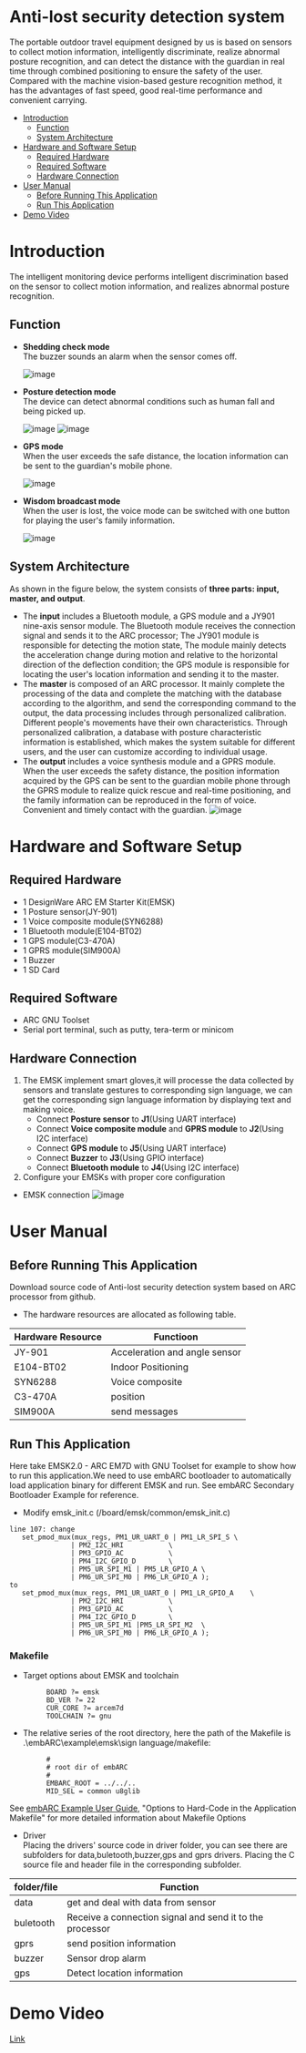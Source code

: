 # Anti-lost security detection system 

The portable outdoor travel equipment designed by us is based on sensors to collect motion information, intelligently discriminate, realize abnormal posture recognition, and can detect the distance with the guardian in real time through combined positioning to ensure the safety of the user. Compared with the machine vision-based gesture recognition method, it has the advantages of fast speed, good real-time performance and convenient carrying.

<!-- markdown-toc start - Don't edit this section. Run M-x markdown-toc-refresh-toc -->
- [Introduction](#introduction)
    - [Function](#function)
    - [System Architecture](#system-architecture)
- [Hardware and Software Setup](#hardware-and-software-setup)
    - [Required Hardware](#required-hardware)
    - [Required Software](#required-software)
    - [Hardware Connection](#hardware-connection)
- [User Manual](#user-manual)
    - [Before Running This Application](#before-running-this-application)
    - [Run This Application](#run-this-application)
- [Demo Video](#demo-video)
 <!-- markdown-toc end -->

# Introduction
The intelligent monitoring device performs intelligent discrimination based on the sensor to collect motion information, and realizes abnormal posture recognition.
## Function
   - **Shedding check mode**<br/>
     The buzzer sounds an alarm when the sensor comes off.
   
      ![image](https://github.com/Zhaoyang95/Anti-lost-security-detection-system-based-on-ARC-processor/blob/master/Screenshots/Shedding%20check.gif)
   - **Posture detection mode**<br/>
     The device can detect abnormal conditions such as human fall and being picked up.
    
      ![image](https://github.com/Zhaoyang95/Anti-lost-security-detection-system-based-on-ARC-processor/blob/master/Screenshots/Posture%20detection_1.gif)
	  ![image](https://github.com/Zhaoyang95/Anti-lost-security-detection-system-based-on-ARC-processor/blob/master/Screenshots/Posture%20detection_2.gif)
   - **GPS mode**<br/>
     When the user exceeds the safe distance, the location information can be sent to the guardian's mobile phone.
	 
	  ![image](https://github.com/Zhaoyang95/Anti-lost-security-detection-system-based-on-ARC-processor/blob/master/Screenshots/GPS%20mode.gif)
   - **Wisdom broadcast mode**<br/>
     When the user is lost, the voice mode can be switched with one button for playing the user's family information.
	 
	  ![image](https://github.com/Zhaoyang95/Anti-lost-security-detection-system-based-on-ARC-processor/blob/master/Screenshots/Wisdom%20broadcast.gif)
## System Architecture
   As shown in the figure below, the system consists of **three parts: input, master, and output**.
   - The **input** includes a Bluetooth module, a GPS module and a JY901 nine-axis sensor module. The Bluetooth module receives the connection signal and sends it to the ARC processor; The JY901 module is responsible for detecting the motion state, The module mainly detects the acceleration change during motion and relative to the horizontal direction of the deflection condition; the GPS module is responsible for locating the user's location information and sending it to the master.
   - The **master** is composed of an ARC processor. It mainly complete the processing of the data and complete the matching with the database according to the algorithm, and send the corresponding command to the output, the data processing includes through personalized calibration. Different people's movements have their own characteristics. Through personalized calibration, a database with posture characteristic information is established, which makes the system suitable for different users, and the user can customize according to individual usage.
   - The **output** includes a voice synthesis module and a GPRS module. When the user exceeds the safety distance, the position information acquired by the GPS can be sent to the guardian mobile phone through the GPRS module to realize quick rescue and real-time positioning, and the family information can be reproduced in the form of voice. Convenient and timely contact with the guardian.
   ![image](https://github.com/Zhaoyang95/Anti-lost-security-detection-system-based-on-ARC-processor/blob/master/Screenshots/Architecture.png)
# Hardware and Software Setup
## Required Hardware   
   - 1 DesignWare ARC EM Starter Kit(EMSK)
   - 1 Posture sensor(JY-901)
   - 1 Voice composite module(SYN6288)
   - 1 Bluetooth module(E104-BT02)
   - 1 GPS module(C3-470A)
   - 1 GPRS module(SIM900A)
   - 1 Buzzer
   - 1 SD Card
   
## Required Software
   - ARC GNU Toolset
   - Serial port terminal, such as putty, tera-term or minicom

## Hardware Connection
   1. The EMSK implement smart gloves,it will processe the data collected by sensors and translate gestures to corresponding sign language, we can get the corresponding sign language information by displaying text and making voice.
      - Connect **Posture sensor** to **J1**(Using UART interface)
      - Connect **Voice composite module** and **GPRS module** to **J2**(Using I2C interface)
      - Connect **GPS module** to **J5**(Using UART interface)
      - Connect **Buzzer** to **J3**(Using GPIO interface)
      - Connect **Bluetooth module** to **J4**(Using I2C interface)
   2. Configure your EMSKs with proper core configuration
   - EMSK connection
   ![image](https://github.com/Zhaoyang95/Anti-lost-security-detection-system-based-on-ARC-processor/blob/master/Screenshots/connection.jpg)

# User Manual
## Before Running This Application
  Download source code of Anti-lost security detection system based on ARC processor from github.
  - The hardware resources are allocated as following table.
  
| Hardware Resource  | Functioon                      |
| ------------------ | -----------------------------  |
| JY-901             | Acceleration and angle sensor  |
| E104-BT02          | Indoor Positioning             |
| SYN6288            | Voice composite                |
| C3-470A            | position                       |
| SIM900A            | send messages                  |
  
## Run This Application
  Here take EMSK2.0 - ARC EM7D with GNU Toolset for example to show how to run this application.We need to use embARC bootloader to automatically load application binary for different EMSK and run. See embARC Secondary Bootloader Example for reference.
  * Modify emsk_init.c (/board/emsk/common/emsk_init.c)
 ```
line 107: change 
	set_pmod_mux(mux_regs, PM1_UR_UART_0 | PM1_LR_SPI_S	\
				| PM2_I2C_HRI			\
				| PM3_GPIO_AC			\
				| PM4_I2C_GPIO_D		\
				| PM5_UR_SPI_M1 | PM5_LR_GPIO_A	\
				| PM6_UR_SPI_M0 | PM6_LR_GPIO_A );
 to 
 	set_pmod_mux(mux_regs, PM1_UR_UART_0 | PM1_LR_GPIO_A	\
				| PM2_I2C_HRI			\
				| PM3_GPIO_AC			\
				| PM4_I2C_GPIO_D		\
				| PM5_UR_SPI_M1 |PM5_LR_SPI_M2	\
				| PM6_UR_SPI_M0 | PM6_LR_GPIO_A );
```
### Makefile
   - Target options about EMSK and toolchain

```
         BOARD ?= emsk
         BD_VER ?= 22
         CUR_CORE ?= arcem7d
         TOOLCHAIN ?= gnu
```
   - The relative series of the root directory, here the path of the Makefile is .\embARC\example\emsk\sign language/makefile:
```
         #
         # root dir of embARC
         #
         EMBARC_ROOT = ../../..
         MID_SEL = common u8glib
```  
  See [ embARC Example User Guide][40], "Options to Hard-Code in the Application Makefile" for more detailed information about Makefile Options
  
  - Driver<br/>
  Placing the drivers' source code in driver folder, you can see there are subfolders for data,buletooth,buzzer,gps and gprs drivers. Placing the C source file and header file in the corresponding subfolder.

| folder/file      | Function                                                  |
| ---------------- | --------------------------------------------------------- |
| data             | get and deal with data from sensor                        |
| buletooth        | Receive a connection signal and send it to the processor  |
| gprs             | send position information                                 |
| buzzer           | Sensor drop alarm                                         |
| gps              | Detect location information                               |

# Demo Video
[Link](https://v.youku.com/v_show/id_XNDI4NjQ0NTQxMg==.html?spm=a2h3j.8428770.3416059.1)


[40]: http://embarc.org/embarc_osp/doc/embARC_Document/html/page_example.html   " embARC Example User Guide"

 
